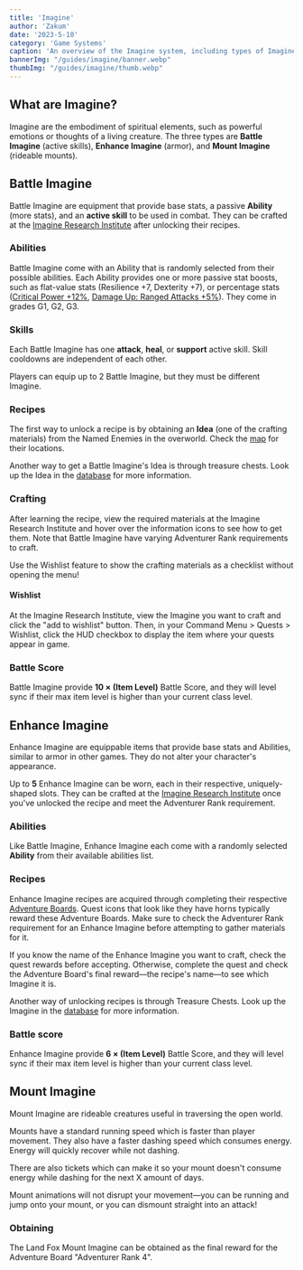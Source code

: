 ```yaml
---
title: 'Imagine'
author: 'Zakum'
date: '2023-5-10'
category: 'Game Systems'
caption: 'An overview of the Imagine system, including types of Imagine and how to obtain them.'
bannerImg: "/guides/imagine/banner.webp"
thumbImg: "/guides/imagine/thumb.webp"
---
```


<script>
    import StickyNote from '$lib/components/StickyNote.svelte';
    import YouTube from '$lib/components/YouTube.svelte';
</script>

<YouTube title="Imagine System" id="i1LNxhYhXhM" />

## What are Imagine?

Imagine are the embodiment of spiritual elements, such as powerful emotions or thoughts of a living creature. The three types are **Battle Imagine** (active skills), **Enhance Imagine** (armor), and **Mount Imagine** (rideable mounts).

## Battle Imagine
Battle Imagine are equipment that provide base stats, a passive **Ability** (more stats), and an **active skill** to be used in combat. They can be crafted at the [Imagine Research Institute](/map) after unlocking their recipes.

### Abilities
Battle Imagine come with an Ability that is randomly selected from their possible abilities. Each Ability provides one or more passive stat boosts, such as flat-value stats (Resilience +7, Dexterity +7), or percentage stats ([Critical Power +12%](/db?search=B-ゴブリン&result=130000000), [Damage Up: Ranged Attacks +5%](/db?search=B-カガチヤンマ&result=130001900)). They come in grades G1, G2, G3.

### Skills
Each Battle Imagine has one **attack**, **heal**, or **support** active skill. Skill cooldowns are independent of each other.

<StickyNote type="caution">
    Players can equip up to 2 Battle Imagine, but they must be different Imagine.
</StickyNote>

### Recipes
The first way to unlock a recipe is by obtaining an **Idea** (one of the crafting materials) from the Named Enemies in the overworld. Check the [map](/map) for their locations. 

Another way to get a Battle Imagine's Idea is through treasure chests. Look up the Idea in the [database](/db) for more information.

### Crafting
After learning the recipe, view the required materials at the Imagine Research Institute and hover over the information icons to see how to get them. Note that Battle Imagine have varying Adventurer Rank requirements to craft.

<StickyNote type="tip">
    Use the Wishlist feature to show the crafting materials as a checklist without opening the menu!
</StickyNote>

#### Wishlist
At the Imagine Research Institute, view the Imagine you want to craft and click the "add to wishlist" button. Then, in your Command Menu > Quests > Wishlist, click the HUD checkbox to display the item where your quests appear in game.

### Battle Score
Battle Imagine provide **10 &times; (Item Level)** Battle Score, and they will level sync if their max item level is higher than your current class level.

## Enhance Imagine
Enhance Imagine are equippable items that provide base stats and Abilities, similar to armor in other games. They do not alter your character's appearance.

Up to **5** Enhance Imagine can be worn, each in their respective, uniquely-shaped slots. They can be crafted at the [Imagine Research Institute](/map) once you've unlocked the recipe and meet the Adventurer Rank requirement.

### Abilities
Like Battle Imagine, Enhance Imagine each come with a randomly selected **Ability** from their available abilities list.

### Recipes
Enhance Imagine recipes are acquired through completing their respective [Adventure Boards](/guides/adventure-boards). Quest icons that look like they have horns typically reward these Adventure Boards. Make sure to check the Adventurer Rank requirement for an Enhance Imagine before attempting to gather materials for it.

<StickyNote type="tip">
    If you know the name of the Enhance Imagine you want to craft, check the quest rewards before accepting. Otherwise, complete the quest and check the Adventure Board's final reward—the recipe's name—to see which Imagine it is.
</StickyNote>

Another way of unlocking recipes is through Treasure Chests. Look up the Imagine in the [database](/db) for more information.



### Battle score
Enhance Imagine provide **6 &times; (Item Level)** Battle Score, and they will level sync if their max item level is higher than your current class level.

## Mount Imagine
Mount Imagine are rideable creatures useful in traversing the open world.

Mounts have a standard running speed which is faster than player movement. They also have a faster dashing speed which consumes energy. Energy will quickly recover while not dashing. 

There are also tickets which can make it so your mount doesn't consume energy while dashing for the next X amount of days.

<StickyNote type="tip">
    Mount animations will not disrupt your movement—you can be running and jump onto your mount, or you can dismount straight into an attack!
</StickyNote>

### Obtaining
The Land Fox Mount Imagine can be obtained as the final reward for the Adventure Board "Adventurer Rank 4".